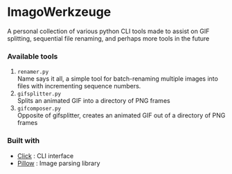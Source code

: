 # ImagoWerkzeuge

A personal collection of various python CLI tools made to assist on GIF splitting, sequential file 
renaming, and perhaps more tools in the future

### Available tools
1. `renamer.py`  
    Name says it all, a simple tool for batch-renaming multiple images into files with incrementing 
    sequence numbers.
2.  `gifsplitter.py`  
    Splits an animated GIF into a directory of PNG frames
3.  `gifcomposer.py`  
    Opposite of gifsplitter, creates an animated GIF out of a directory of PNG frames

### Built with
*   [Click](http://click.palletsprojects.com/en/7.x/) : CLI interface
*   [Pillow](https://python-pillow.org/) : Image parsing library
